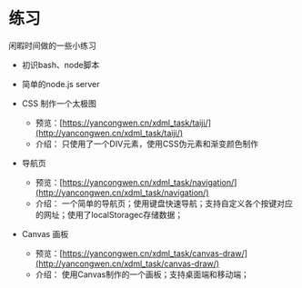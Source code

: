 # 练习
闲暇时间做的一些小练习      

- 初识bash、node脚本

- 简单的node.js server
- CSS 制作一个太极图
    - 预览：[https://yancongwen.cn/xdml_task/taiji/](http://yancongwen.cn/xdml_task/taiji/)
    - 介绍：
        只使用了一个DIV元素，使用CSS伪元素和渐变颜色制作

- 导航页
    - 预览：[https://yancongwen.cn/xdml_task/navigation/](http://yancongwen.cn/xdml_task/navigation/)
    - 介绍：
        一个简单的导航页；使用键盘快速导航；支持自定义各个按键对应的网址；使用了localStoragec存储数据；

- Canvas 画板
    - 预览：[https://yancongwen.cn/xdml_task/canvas-draw/](http://yancongwen.cn/xdml_task/canvas-draw/)
    - 介绍：
        使用Canvas制作的一个画板；支持桌面端和移动端；
